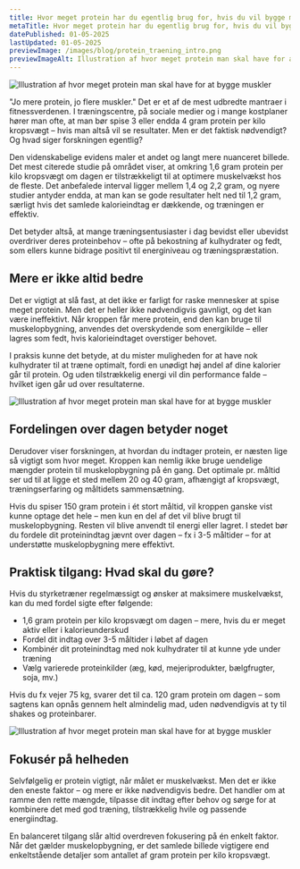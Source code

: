 ```yaml
---
title: Hvor meget protein har du egentlig brug for, hvis du vil bygge muskler?
metaTitle: Hvor meget protein har du egentlig brug for, hvis du vil bygge muskler?
datePublished: 01-05-2025
lastUpdated: 01-05-2025
previewImage: /images/blog/protein_traening_intro.png
previewImageAlt: Illustration af hvor meget protein man skal have for at bygge muskler
---
```



![Illustration af hvor meget protein man skal have for at bygge muskler](/images/blog/protein_traening_intro.png)


"Jo mere protein, jo flere muskler." Det er et af de mest udbredte mantraer i fitnessverdenen. I træningscentre, på sociale medier og i mange kostplaner hører man ofte, at man bør spise 3 eller endda 4 gram protein per kilo kropsvægt – hvis man altså vil se resultater. Men er det faktisk nødvendigt? Og hvad siger forskningen egentlig?

Den videnskabelige evidens maler et andet og langt mere nuanceret billede. Det mest citerede studie på området viser, at omkring 1,6 gram protein per kilo kropsvægt om dagen er tilstrækkeligt til at optimere muskelvækst hos de fleste. Det anbefalede interval ligger mellem 1,4 og 2,2 gram, og nyere studier antyder endda, at man kan se gode resultater helt ned til 1,2 gram, særligt hvis det samlede kalorieindtag er dækkende, og træningen er effektiv.

Det betyder altså, at mange træningsentusiaster i dag bevidst eller ubevidst overdriver deres proteinbehov – ofte på bekostning af kulhydrater og fedt, som ellers kunne bidrage positivt til energiniveau og træningspræstation.


## Mere er ikke altid bedre

Det er vigtigt at slå fast, at det ikke er farligt for raske mennesker at spise meget protein. Men det er heller ikke nødvendigvis gavnligt, og det kan være ineffektivt. Når kroppen får mere protein, end den kan bruge til muskelopbygning, anvendes det overskydende som energikilde – eller lagres som fedt, hvis kalorieindtaget overstiger behovet.

I praksis kunne det betyde, at du mister muligheden for at have nok kulhydrater til at træne optimalt, fordi en unødigt høj andel af dine kalorier går til protein. Og uden tilstrækkelig energi vil din performance falde – hvilket igen går ud over resultaterne.


![Illustration af hvor meget protein man skal have for at bygge muskler](/images/blog/proteinindtag_oversigt.png)



## Fordelingen over dagen betyder noget

Derudover viser forskningen, at hvordan du indtager protein, er næsten lige så vigtigt som hvor meget. Kroppen kan nemlig ikke bruge uendelige mængder protein til muskelopbygning på én gang. Det optimale pr. måltid ser ud til at ligge et sted mellem 20 og 40 gram, afhængigt af kropsvægt, træningserfaring og måltidets sammensætning.

Hvis du spiser 150 gram protein i ét stort måltid, vil kroppen ganske vist kunne optage det hele – men kun en del af det vil blive brugt til muskelopbygning. Resten vil blive anvendt til energi eller lagret. I stedet bør du fordele dit proteinindtag jævnt over dagen – fx i 3-5 måltider – for at understøtte muskelopbygning mere effektivt.


## Praktisk tilgang: Hvad skal du gøre?

Hvis du styrketræner regelmæssigt og ønsker at maksimere muskelvækst, kan du med fordel sigte efter følgende:



* 1,6 gram protein per kilo kropsvægt om dagen – mere, hvis du er meget aktiv eller i kalorieunderskud
* Fordel dit indtag over 3-5 måltider i løbet af dagen
* Kombinér dit proteinindtag med nok kulhydrater til at kunne yde under træning
* Vælg varierede proteinkilder (æg, kød, mejeriprodukter, bælgfrugter, soja, mv.)

Hvis du fx vejer 75 kg, svarer det til ca. 120 gram protein om dagen – som sagtens kan opnås gennem helt almindelig mad, uden nødvendigvis at ty til shakes og proteinbarer.


![Illustration af hvor meget protein man skal have for at bygge muskler](/images/blog/protein_traening_balance.png)



## Fokusér på helheden

Selvfølgelig er protein vigtigt, når målet er muskelvækst. Men det er ikke den eneste faktor – og mere er ikke nødvendigvis bedre. Det handler om at ramme den rette mængde, tilpasse dit indtag efter behov og sørge for at kombinere det med god træning, tilstrækkelig hvile og passende energiindtag.

En balanceret tilgang slår altid overdreven fokusering på én enkelt faktor. Når det gælder muskelopbygning, er det samlede billede vigtigere end enkeltstående detaljer som antallet af gram protein per kilo kropsvægt.
